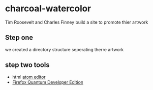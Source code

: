 # charcoal-watercolor
Tim Roosevelt and Charles Finney build a site to promote thier artwork 
## Step one 
we created a directory structure seperating therre artwork 
## step two tools
* html [atom editor](https://atom.io/)
* [Firefox Quantum Developer Edition](https://www.mozilla.org/en-US/firefox/developer/)
